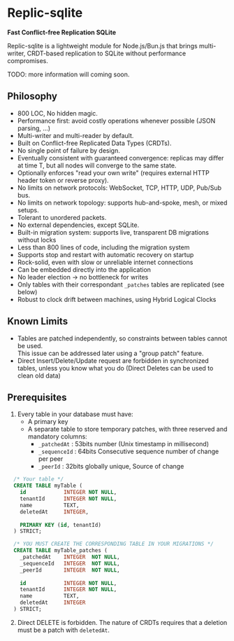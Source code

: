 # Replic-sqlite

**Fast Conflict-free Replication SQLite**

Replic-sqlite is a lightweight module for Node.js/Bun.js that brings multi-writer, CRDT-based replication to SQLite without performance compromises.

TODO: more information will coming soon.

## Philosophy

- 800 LOC, No hidden magic.
- Performance first: avoid costly operations whenever possible (JSON parsing, ...)
- Multi-writer and multi-reader by default.  
- Built on Conflict-free Replicated Data Types (CRDTs).  
- No single point of failure by design.  
- Eventually consistent with guaranteed convergence: replicas may differ at time T, but all nodes will converge to the same state.
- Optionally enforces "read your own write" (requires external HTTP header token or reverse proxy).  
- No limits on network protocols: WebSocket, TCP, HTTP, UDP, Pub/Sub bus.
- No limits on network topology: supports hub-and-spoke, mesh, or mixed setups.  
- Tolerant to unordered packets.  
- No external dependencies, except SQLite.  
- Built-in migration system: supports live, transparent DB migrations without locks
- Less than 800 lines of code, including the migration system
- Supports stop and restart with automatic recovery on startup
- Rock-solid, even with slow or unreliable internet connections
- Can be embedded directly into the application
- No leader election -> no bottleneck for writes 
- Only tables with their correspondant `_patches` tables are replicated (see below)
- Robust to clock drift between machines, using Hybrid Logical Clocks

## Known Limits

- Tables are patched independently, so constraints between tables cannot be used.  
  This issue can be addressed later using a "group patch" feature.
- Direct Insert/Delete/Update request are forbidden in synchronized tables, unless you know what you do (Direct Deletes can be used to clean old data)

## Prerequisites

1) Every table in your database must have:
   - A primary key  
   - A separate table to store temporary patches, with three reserved and mandatory columns:  
     - `_patchedAt`  : 53bits number (Unix timestamp in millisecond)
     - `_sequenceId` : 64bits Consecutive sequence number of change per peer
     - `_peerId`     : 32bits globally unique, Source of change


```sql
  /* Your table */
  CREATE TABLE myTable (
    id            INTEGER NOT NULL,
    tenantId      INTEGER NOT NULL,
    name          TEXT,
    deletedAt     INTEGER,
    
    PRIMARY KEY (id, tenantId)
  ) STRICT;

  /* YOU MUST CREATE THE CORRESPONDING TABLE IN YOUR MIGRATIONS */
  CREATE TABLE myTable_patches (
    _patchedAt    INTEGER  NOT NULL,
    _sequenceId   INTEGER  NOT NULL,
    _peerId       INTEGER  NOT NULL,
      
    id            INTEGER NOT NULL,
    tenantId      INTEGER NOT NULL,
    name          TEXT,
    deletedAt     INTEGER
  ) STRICT;
```

2) Direct DELETE is forbidden.  The nature of CRDTs requires that a deletion must be a patch with `deletedAt`.

